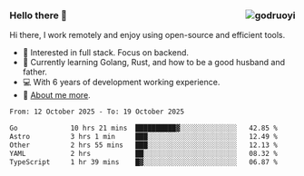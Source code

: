 ### Hello there 👋 <img align="right" src="https://github-readme-stats.vercel.app/api?username=godruoyi&show_icons=true" alt="godruoyi" />

Hi there, I work remotely and enjoy using open-source and efficient tools.

- 🔭 Interested in full stack. Focus on backend.
- 🌱 Currently learning Golang, Rust, and how to be a good husband and father.
- 💻 With 6 years of development working experience.
- 👒 [About me more](https://godruoyi.com/posts/about-godruoyi).



<!--START_SECTION:waka-->

```txt
From: 12 October 2025 - To: 19 October 2025

Go             10 hrs 21 mins  ██████████▓░░░░░░░░░░░░░░   42.85 %
Astro          3 hrs 1 min     ███░░░░░░░░░░░░░░░░░░░░░░   12.49 %
Other          2 hrs 55 mins   ███░░░░░░░░░░░░░░░░░░░░░░   12.13 %
YAML           2 hrs           ██░░░░░░░░░░░░░░░░░░░░░░░   08.32 %
TypeScript     1 hr 39 mins    █▓░░░░░░░░░░░░░░░░░░░░░░░   06.87 %
```

<!--END_SECTION:waka-->
